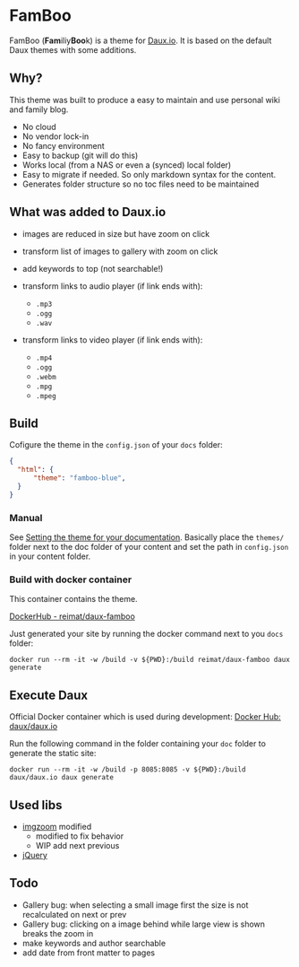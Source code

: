 # FamBoo

FamBoo (**Fam**iliy**Boo**k) is a theme for [Daux.io](http://daux.io/Getting_Started.html). It is based on the default Daux themes with some additions.

## Why?

This theme was built to produce a easy to maintain and use personal wiki and family blog. 

- No cloud
- No vendor lock-in
- No fancy environment
- Easy to backup (git will do this)
- Works local (from a NAS or even a (synced) local folder)
- Easy to migrate if needed. So only markdown syntax for the content.
- Generates folder structure so no toc files need to be maintained

## What was added to Daux.io

- images are reduced in size but have zoom on click
- transform list of images to gallery with zoom on click
- add keywords to top (not searchable!)
- transform links to audio player (if link ends with):
  - `.mp3`
  - `.ogg`
  - `.wav`

- transform links to video player (if link ends with):
  - `.mp4`
  - `.ogg`
  - `.webm`
  - `.mpg`
  - `.mpeg`

## Build

Cofigure the theme in the `config.json` of your `docs` folder:

```json
{
  "html": {
      "theme": "famboo-blue", 
  }
}
```

### Manual

See [Setting the theme for your documentation](http://daux.io/For_Developers/Creating_a_Theme.html).
Basically place the `themes/` folder next to the doc folder of your content and set the path in `config.json` in your content folder.

### Build with docker container

This container contains the theme.

[DockerHub - reimat/daux-famboo](https://hub.docker.com/r/reimat/daux-famboo)

Just generated your site by running the docker command next to you `docs` folder:

`docker run --rm -it -w /build -v ${PWD}:/build reimat/daux-famboo daux generate`

## Execute Daux

Official Docker container which is used during development:
[Docker Hub: daux/daux.io](https://hub.docker.com/r/daux/daux.io)

Run the following command in the folder containing your `doc` folder to generate the static site:

`docker run --rm -it -w /build -p 8085:8085 -v ${PWD}:/build  daux/daux.io daux generate`

## Used libs

- [imgzoom](https://github.com/arp242/imgzoom) modified
  - modified to fix behavior
  - WIP add next previous
- [jQuery](https://jquery.com/)

## Todo
- Gallery bug: when selecting a small image first the size is not recalculated on next or prev
- Gallery bug: clicking on a image behind while large view is shown breaks the zoom in
- make keywords and author searchable
- add date from front matter to pages
